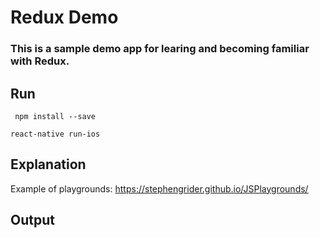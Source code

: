 # Redux Demo
### This is a sample demo app for learing and becoming familiar with Redux. 

## Run
``` npm install --save```

``` react-native run-ios ```

## Explanation
Example of playgrounds: https://stephengrider.github.io/JSPlaygrounds/



## Output

